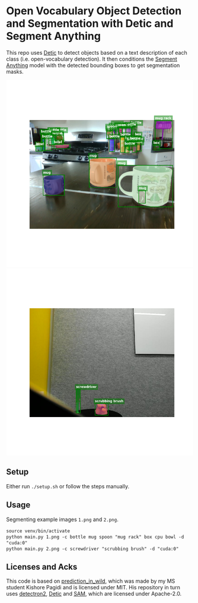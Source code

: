 # Open Vocabulary Object Detection and Segmentation with Detic and Segment Anything

This repo uses [Detic](https://github.com/facebookresearch/Detic) to detect objects based on a text description of each class (i.e. open-vocabulary detection). It then conditions the [Segment Anything](https://github.com/facebookresearch/segment-anything) model with the detected bounding boxes to get segmentation masks.

![example segmentation kitchen](examples/1_segm.png)
![example segmentation tools](examples/2_segm.png)

## Setup

Either run `./setup.sh` or follow the steps manually.

## Usage

Segmenting example images `1.png` and `2.png`.
```
source venv/bin/activate
python main.py 1.png -c bottle mug spoon "mug rack" box cpu bowl -d "cuda:0"
python main.py 2.png -c screwdriver "scrubbing brush" -d "cuda:0"
```

## Licenses and Acks

This code is based on [prediction_in_wild](https://github.com/pagidik/prediction_in_wild), which was made by my MS student Kishore Pagidi and is licensed under MIT.
His repository in turn uses [detectron2](https://github.com/facebookresearch/detectron2), [Detic](https://github.com/facebookresearch/Detic) and [SAM](https://github.com/facebookresearch/segment-anything), which are licensed under Apache-2.0.
